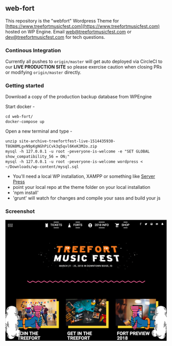 ## web-fort  

This repository is the "webfort" Wordpress Theme for 
[https://www.treefortmusicfest.com](https://www.treefortmusicfest.com) hosted on WP Engine. Email
[web@treefortmusicfest.com](mailto:web@treefortmusicfest.com) or 
[dev@treefortmusicfest.com](mailto:dev@treefortmusicfest.com) for tech questions.

### Continous Integration

Currently all pushes to `origin/master` will get auto deployed via CircleCI to our **LIVE PRODUCTION 
SITE** so please exercise caution when closing PRs or modifying `origin/master` directly.

### Getting started

Download a copy of the production backup database from WPEngine

Start docker -

```
cd web-fort/
docker-compose up
```

Open a new terminal and type -
```
unzip site-archive-treefortfest-live-1514435930-T8GN8MLgvN9pKgNGhPiCvk3q5qvl6KeK3M2o.zip
mysql -h 127.0.0.1 -u root -peveryone-is-welcome -e "SET GLOBAL show_compatibility_56 = ON;"
mysql -h 127.0.0.1 -u root -peveryone-is-welcome wordpress < ~/Downloads/wp-content/mysql.sql
```
- You'll need a local WP installation, XAMPP or something like [Server Press](https://serverpress.com/)
- point your local repo at the theme folder on your local installation
- 'npm install' 
- 'grunt' will watch for changes and compile your sass and build your js

### Screenshot 
![screenshot](screenshot.png)
